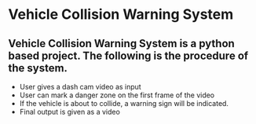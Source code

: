 # Vehicle Collision Warning System

## Vehicle Collision Warning System is a python based project. The following is the procedure of the system.

- User gives a dash cam video as input
- User can mark a danger zone on the first frame of the video
- If the vehicle is about to collide, a warning sign will be indicated.
- Final output is given as a video
